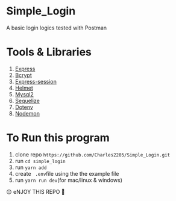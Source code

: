 # Simple_Login
A basic login logics tested with Postman
# Tools & Libraries

1. <a href="https://expressjs.com">Express</a>
2. <a href="https://yarnpkg.com/package?q=bcr&name=bcrypt">Bcrypt</a>
3. <a href="https://yarnpkg.com/package?q=express%20session&name=express-session">Express-session</a>
4. <a href="https://yarnpkg.com/package?q=helmet&name=helmet">Helmet</a>
5. <a href="https://yarnpkg.com/package?q=mysql2&name=mysql2">Mysql2</a>
6. <a href="https://yarnpkg.com/package?q=sequelize&name=sequelize">Sequelize</a>
7. <a href="https://yarnpkg.com/package?q=dotenv&name=dotenv">Dotenv</a>
8. <a href="https://yarnpkg.com/package?q=Nodemon&name=nodemon">Nodemon</a>


# To Run this program

1. clone repo ```https://github.com/Charles2205/Simple_Login.git```
2. run ```cd simple_login``` 
3. run ```yarn add```
4. create ``` .env```file using the the example file
5. run ```yarn run dev```(for mac/linux & windows)

😊 eNJOY THIS REPO 💫